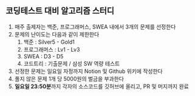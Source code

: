 ## 코딩테스트 대비 알고리즘 스터디

1. 매주 출제자는 백준, 프로그래머스, SWEA 내에서 3개의 문제를 선정한다
2. 문제의 난이도는 다음과 같이 제한한다
    1. 백준  :  Silver5 - Gold1
    2. 프로그래머스  :  Lv1 - Lv3
    3. SWEA  :  D3 - D5
    4. 코드트리  :  기출문제 / 삼성 SW 역량 테스트
3. 선정한 문제는 일요일 자정까지 Notion 및 Github 위키에 작성한다
4. 풀지 않은 문제 1개 당 5000원의 벌금을 부과한다
5. **일요일 23:50분**까지 각자의 소스코드를  깃허브에 올리고, PR 및 머지까지 완료
